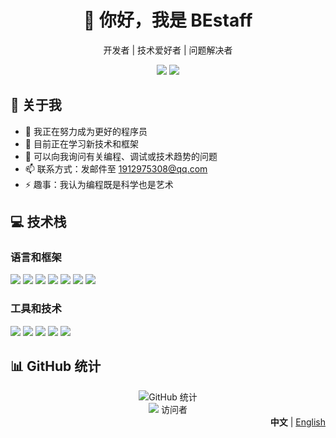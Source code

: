 <div align="center">
  <h1>👋 你好，我是 BEstaff</h1>
  <p>开发者 | 技术爱好者 | 问题解决者</p>
  
  <p>
    <a href="mailto:1912975308@qq.com"><img src="https://img.shields.io/badge/-邮箱-red?style=for-the-badge&logo=gmail&logoColor=white"/></a>
    <a href="https://github.com/Midnight-719"><img src="https://img.shields.io/badge/-GitHub-black?style=for-the-badge&logo=github&logoColor=white"/></a>
  </p>
</div>

## 🚀 关于我
- 🔭 我正在努力成为更好的程序员
- 🌱 目前正在学习新技术和框架
- 💬 可以向我询问有关编程、调试或技术趋势的问题
- 📫 联系方式：发邮件至 1912975308@qq.com
- ⚡ 趣事：我认为编程既是科学也是艺术

## 💻 技术栈

### 语言和框架
<p>
  <img src="https://img.shields.io/badge/-Python-3776AB?style=flat-square&logo=python&logoColor=white" />
  <img src="https://img.shields.io/badge/-JavaScript-F7DF1E?style=flat-square&logo=javascript&logoColor=black" />
  <img src="https://img.shields.io/badge/-TypeScript-3178C6?style=flat-square&logo=typescript&logoColor=white" />
  <img src="https://img.shields.io/badge/-React-61DAFB?style=flat-square&logo=react&logoColor=black" />
  <img src="https://img.shields.io/badge/-Next.js-000000?style=flat-square&logo=next.js&logoColor=white" />
  <img src="https://img.shields.io/badge/-Flutter-02569B?style=flat-square&logo=flutter&logoColor=white" />
  <img src="https://img.shields.io/badge/-Node.js-339933?style=flat-square&logo=node.js&logoColor=white" />
</p>

### 工具和技术
<p>
  <img src="https://img.shields.io/badge/-Git-F05032?style=flat-square&logo=git&logoColor=white" />
  <img src="https://img.shields.io/badge/-Docker-2496ED?style=flat-square&logo=docker&logoColor=white" />
  <img src="https://img.shields.io/badge/-VS%20Code-007ACC?style=flat-square&logo=visual-studio-code&logoColor=white" />
  <img src="https://img.shields.io/badge/-MongoDB-47A248?style=flat-square&logo=mongodb&logoColor=white" />
  <img src="https://img.shields.io/badge/-MySQL-4479A1?style=flat-square&logo=mysql&logoColor=white" />
</p>

## 📊 GitHub 统计
<div align="center">
  <img src="https://github-readme-stats.vercel.app/api?username=BEstaff&show_icons=true&theme=radical" alt="GitHub 统计" />
</div>

<div align="center">
  <img src="https://profile-counter.glitch.me/BEstaff/count.svg" /> 访问者
</div>

<div align="right">
  <b>中文</b> | <a href="README.md">English</a>
</div>